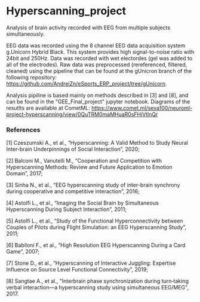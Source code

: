 # Hyperscanning_project

Analysis of brain activity recorded with EEG from multiple subjects simultaneously.

EEG data was recorded using the 8 channel EEG data acquisition system g.Unicorn Hybrid Black. This system provides high signal-to-noise ratio with 24bit and 250Hz. Data was recorded with wet electordes (gel was added to all of the electrodes). 
Raw data was preprocessed (rereferenced, filtered, cleaned) using the pipeline that can be found at the gUnicron branch of the following repository: https://github.com/AndreiZn/eSports_ERP_project/tree/gUnicorn.

Analysis pipiline is based mainly on methods described in [3] and [8], and can be found in the "GEE_Final_project" jupyter notebook.
Diagrams of the resutlts are available at CometML: https://www.comet.ml/seva100/neuroml-project-hyperscanning/view/0QuTRM0maMHuaR0sFHiVtlnQr

### References

[1] Czeszumski A., et al., “Hyperscanning: A Valid Method to Study Neural Inter-brain Underpinnings of Social Interaction”, 2020;

[2] Balconi M., Vanutelli M., “Cooperation and Competition with Hyperscanning Methods: Review and Future Application to Emotion Domain”, 2017;

[3] Sinha N., et al., “EEG hyperscanning study of inter-brain synchrony during cooperative and competitive interaction”, 2016;

[4] Astolfi L., et al., “Imaging the Social Brain by Simultaneous Hyperscanning During Subject Interaction”, 2011;

[5] Astolfi L., et al., “Study of the Functional Hyperconnectivity between Couples of Pilots during Flight Simulation: an EEG Hyperscanning Study”, 2011;

[6] Babiloni F., et al., “High Resolution EEG Hyperscanning During a Card Game”, 2007;

[7] Stone D., et al., “Hyperscanning of Interactive Juggling: Expertise Influence on Source Level Functional Connectivity”, 2019;

[8] Sangtae A., et al., "Interbrain phase synchronization during turn‐taking verbal interaction—a hyperscanning study using simultaneous EEG/MEG", 2017.
